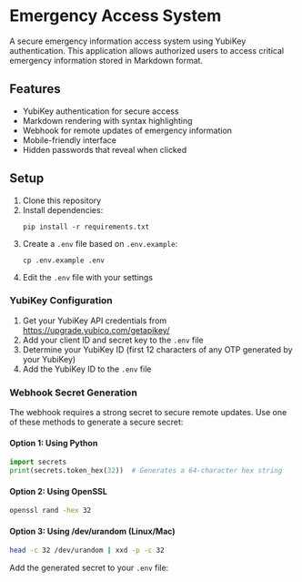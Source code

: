 # Emergency Access System

A secure emergency information access system using YubiKey authentication. This application allows authorized users to access critical emergency information stored in Markdown format.

## Features

- YubiKey authentication for secure access
- Markdown rendering with syntax highlighting
- Webhook for remote updates of emergency information
- Mobile-friendly interface
- Hidden passwords that reveal when clicked

## Setup

1. Clone this repository
2. Install dependencies:
   ```
   pip install -r requirements.txt
   ```
3. Create a `.env` file based on `.env.example`:
   ```
   cp .env.example .env
   ```
4. Edit the `.env` file with your settings

### YubiKey Configuration

1. Get your YubiKey API credentials from https://upgrade.yubico.com/getapikey/
2. Add your client ID and secret key to the `.env` file
3. Determine your YubiKey ID (first 12 characters of any OTP generated by your YubiKey)
4. Add the YubiKey ID to the `.env` file

### Webhook Secret Generation

The webhook requires a strong secret to secure remote updates. Use one of these methods to generate a secure secret:

#### Option 1: Using Python

```python
import secrets
print(secrets.token_hex(32))  # Generates a 64-character hex string
```

#### Option 2: Using OpenSSL

```bash
openssl rand -hex 32
```

#### Option 3: Using /dev/urandom (Linux/Mac)

```bash
head -c 32 /dev/urandom | xxd -p -c 32
```

Add the generated secret to your `.env` file:
